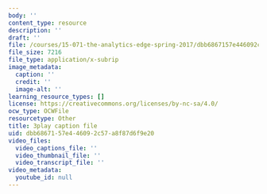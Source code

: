 ```yaml
---
body: ''
content_type: resource
description: ''
draft: ''
file: /courses/15-071-the-analytics-edge-spring-2017/dbb6867157e446092c57a8f87d6f9e20_IXwPD4R6V6M.srt
file_size: 7216
file_type: application/x-subrip
image_metadata:
  caption: ''
  credit: ''
  image-alt: ''
learning_resource_types: []
license: https://creativecommons.org/licenses/by-nc-sa/4.0/
ocw_type: OCWFile
resourcetype: Other
title: 3play caption file
uid: dbb68671-57e4-4609-2c57-a8f87d6f9e20
video_files:
  video_captions_file: ''
  video_thumbnail_file: ''
  video_transcript_file: ''
video_metadata:
  youtube_id: null
---
```

